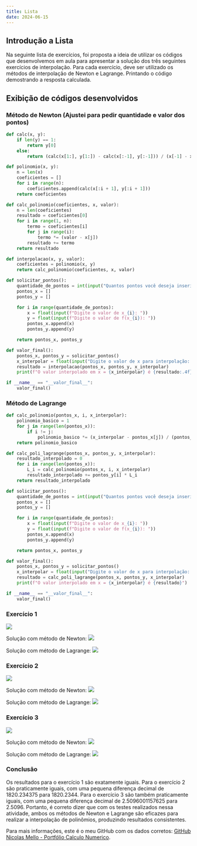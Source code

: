 ```yaml
---
title: Lista
date: 2024-06-15
---
```


## Introdução a Lista

Na seguinte lista de exercícios, foi proposta a ideia de utilizar os códigos que desenvolvemos em aula para apresentar a solução dos três seguintes exercícios de interpolação. Para cada exercício, deve ser utilizado os métodos de interpolação de Newton e Lagrange. Printando o código demostrando a resposta calculada.

## Exibição de códigos desenvolvidos
### Método de Newton (Ajustei para pedir quantidade e valor dos pontos)
```python
def calc(x, y):
    if len(y) == 1:
        return y[0]
    else:
        return (calc(x[1:], y[1:]) - calc(x[:-1], y[:-1])) / (x[-1] - x[0])

def polinomio(x, y):
    n = len(x)
    coeficientes = []
    for i in range(n):
        coeficientes.append(calc(x[:i + 1], y[:i + 1]))
    return coeficientes

def calc_polinomio(coeficientes, x, valor):
    n = len(coeficientes)
    resultado = coeficientes[0]
    for i in range(1, n):
        termo = coeficientes[i]
        for j in range(i):
            termo *= (valor - x[j])
        resultado += termo
    return resultado

def interpolacao(x, y, valor):
    coeficientes = polinomio(x, y)
    return calc_polinomio(coeficientes, x, valor)

def solicitar_pontos():
    quantidade_de_pontos = int(input("Quantos pontos você deseja inserir? "))
    pontos_x = []
    pontos_y = []

    for i in range(quantidade_de_pontos):
        x = float(input(f"Digite o valor de x_{i}: "))
        y = float(input(f"Digite o valor de f(x_{i}): "))
        pontos_x.append(x)
        pontos_y.append(y)

    return pontos_x, pontos_y

def valor_final():
    pontos_x, pontos_y = solicitar_pontos()
    x_interpolar = float(input("Digite o valor de x para interpolação: "))
    resultado = interpolacao(pontos_x, pontos_y, x_interpolar)
    print(f"O valor interpolado em x = {x_interpolar} é {resultado:.4f}")

if __name__ == "__valor_final__":
    valor_final()
```

### Método de Lagrange
```python
def calc_polinomio(pontos_x, i, x_interpolar):
    polinomio_basico = 1
    for j in range(len(pontos_x)):
        if i != j:
            polinomio_basico *= (x_interpolar - pontos_x[j]) / (pontos_x[i] - pontos_x[j])
    return polinomio_basico

def calc_poli_lagrange(pontos_x, pontos_y, x_interpolar):
    resultado_interpolado = 0
    for i in range(len(pontos_x)):
        L_i = calc_polinomio(pontos_x, i, x_interpolar)
        resultado_interpolado += pontos_y[i] * L_i
    return resultado_interpolado

def solicitar_pontos():
    quantidade_de_pontos = int(input("Quantos pontos você deseja inserir? "))
    pontos_x = []
    pontos_y = []

    for i in range(quantidade_de_pontos):
        x = float(input(f"Digite o valor de x_{i}: "))
        y = float(input(f"Digite o valor de f(x_{i}): "))
        pontos_x.append(x)
        pontos_y.append(y)

    return pontos_x, pontos_y

def valor_final():
    pontos_x, pontos_y = solicitar_pontos()
    x_interpolar = float(input("Digite o valor de x para interpolação: "))
    resultado = calc_poli_lagrange(pontos_x, pontos_y, x_interpolar)
    print(f"O valor interpolado em x = {x_interpolar} é {resultado}")

if __name__ == "__valor_final__":
    valor_final()
```

### Exercício 1
![](/images/exercicio1.png)

Solução com método de Newton:
![](/images/print1-newton.png)

Solução com método de Lagrange:
![](/images/print1-lagrange.png)


### Exercício 2
![](/images/exercicio2.png)

Solução com método de Newton:
![](/images/print2-newton.png)

Solução com método de Lagrange:
![](/images/print2-lagrange.png)

### Exercício 3
![](/images/exercicio3.png)

Solução com método de Newton:
![](/images/print3-newton.png)

Solução com método de Lagrange:
![](/images/print3-lagrange.png)

### Conclusão

Os resultados para o exercício 1 são exatamente iguais. Para o exercício 2 são praticamente iguais, com uma pequena diferença decimal  de 1820.234375 para 1820.2344. Para o exercício 3 são também praticamente iguais, com uma pequena diferença decimal de  2.5096001157625 para 2.5096. Portanto, é correto dizer que com os testes realizados nessa atividade, ambos os métodos de Newton e Lagrange são eficazes para realizar a interpolação de polinômios, produzindo resultados consistentes.


Para mais informações, este é o meu GitHub com os dados corretos:
[GitHub Nicolas Mello - Portfólio Calculo Numerico](https://github.com/nickapmello/portfolio).
